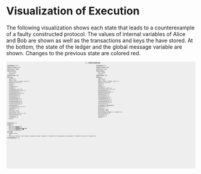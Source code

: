 # Visualization of Execution

The following visualization shows each state that leads to a counterexample of a faulty constructed protocol.
The values of internal variables of Alice and Bob are shown as well as the transactions and keys the have stored.
At the bottom, the state of the ledger and the global message variable are shown.
Changes to the previous state are colored red.

![Exemplary Visualization](./example.gif)
